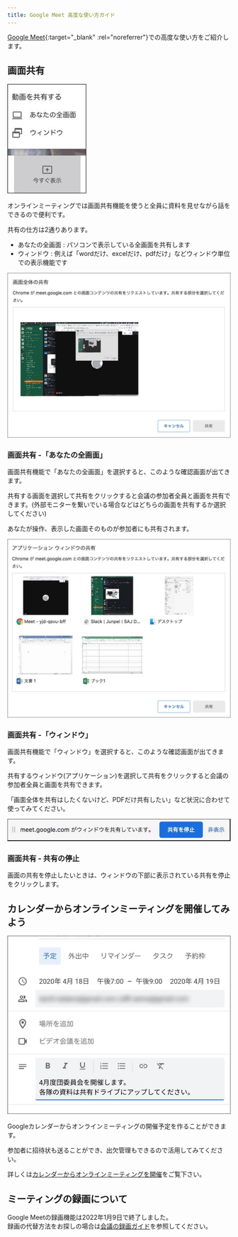 ```yaml
---
title: Google Meet 高度な使い方ガイド
---
```


[Google Meet](https://apps.google.com/meet/){:target="_blank" :rel="noreferrer"}での高度な使い方をご紹介します。

## 画面共有
![](images/adv-1.jpg)

オンラインミーティングでは画面共有機能を使うと全員に資料を見せながら話をできるので便利です。

共有の仕方は2通りあります。

- あなたの全画面 : パソコンで表示している全画面を共有します
- ウィンドウ : 例えば「wordだけ、excelだけ、pdfだけ」などウィンドウ単位での表示機能です

![](images/adv-2.jpg)

### 画面共有 -「あなたの全画面」
画面共有機能で「あなたの全画面」を選択すると、このような確認画面が出てきます。

共有する画面を選択して共有をクリックすると会議の参加者全員と画面を共有できます。(外部モニターを繋いでいる場合などはどちらの画面を共有するか選択してください)

あなたが操作、表示した画面そのものが参加者にも共有されます。

![](images/adv-3.jpg)
### 画面共有 -「ウィンドウ」

画面共有機能で「ウィンドウ」を選択すると、このような確認画面が出てきます。

共有するウィンドウ(アプリケーション)を選択して共有をクリックすると会議の参加者全員と画面を共有できます。

「画面全体を共有はしたくないけど、PDFだけ共有したい」など状況に合わせて使ってみてください。

![](images/adv-4.jpg)

### 画面共有 - 共有の停止

画面の共有を停止したいときは、ウィンドウの下部に表示されている共有を停止をクリックします。

## カレンダーからオンラインミーティングを開催してみよう

![](images/adv-5.jpg)

Googleカレンダーからオンラインミーティングの開催予定を作ることができます。

参加者に招待状も送ることができ、出欠管理もできるので活用してみてください。

詳しくは[カレンダーからオンラインミーティングを開催](GoogleMeet-calendar.md)をご覧下さい。

## ミーティングの録画について
Google Meetの録画機能は2022年1月9日で終了しました。<br>録画の代替方法をお探しの場合は[会議の録画ガイド](GoogleMeet-recording.md)を参照してください。
